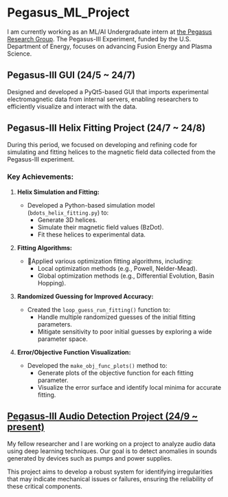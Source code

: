 # Pegasus_ML_Project

I am currently working as an ML/AI Undergraduate intern at [the Pegasus Research Group](https://pegasus.ep.wisc.edu/). 
The Pegasus-III Experiment, funded by the U.S. Department of Energy, focuses on advancing Fusion Energy and Plasma Science.

## Pegasus-III GUI (24/5 ~ 24/7)
Designed and developed a PyQt5-based GUI that imports experimental electromagnetic data from internal servers, enabling researchers to efficiently visualize and interact with the data. 

## Pegasus-III Helix Fitting Project (24/7 ~ 24/8)

During this period, we focused on developing and refining code for simulating and fitting helices to the magnetic field data collected from the Pegasus-III experiment.

### Key Achievements:

1. **Helix Simulation and Fitting:**
   - Developed a Python-based simulation model (`bdots_helix_fitting.py`) to:
     - Generate 3D helices.
     - Simulate their magnetic field values (BzDot).
     - Fit these helices to experimental data.

2. **Fitting Algorithms:**
   - Applied various optimization fitting algorithms, including:
     - Local optimization methods (e.g., Powell, Nelder-Mead).
     - Global optimization methods (e.g., Differential Evolution, Basin Hopping).

3. **Randomized Guessing for Improved Accuracy:**
   - Created the `loop_guess_run_fitting()` function to:
     - Handle multiple randomized guesses of the initial fitting parameters.
     - Mitigate sensitivity to poor initial guesses by exploring a wide parameter space.

4. **Error/Objective Function Visualization:**
   - Developed the `make_obj_func_plots()` method to:
     - Generate plots of the objective function for each fitting parameter.
     - Visualize the error surface and identify local minima for accurate fitting.

## [Pegasus-III Audio Detection Project (24/9 ~ present)](https://github.com/Bonniecoleman/Pegasus_ML_Project/tree/main/Pegasus-III%20Audio%20Detection)
My fellow researcher and I are working on a project to analyze audio data using deep learning techniques. 
Our goal is to detect anomalies in sounds generated by devices such as pumps and power supplies.

This project aims to develop a robust system for identifying irregularities that may indicate mechanical issues or failures, ensuring the reliability of these critical components. 
